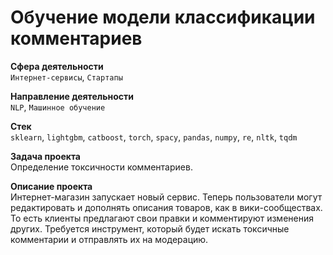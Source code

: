 # **Обучение модели классификации комментариев**

**Сфера деятельности**\
`Интернет-сервисы`, `Стартапы`

**Направление деятельности**\
`NLP`, `Машинное обучение`

**Стек**\
`sklearn`, `lightgbm`, `catboost`, `torch`, `spacy`, `pandas`, `numpy`, `re`, `nltk`, `tqdm`

**Задача проекта**\
Определение токсичности комментариев.

**Описание проекта**\
Интернет-магазин запускает новый сервис. Теперь пользователи могут редактировать и дополнять описания товаров, как в вики-сообществах. То есть клиенты предлагают свои правки и комментируют изменения других. Требуется инструмент, который будет искать токсичные комментарии и отправлять их на модерацию.
